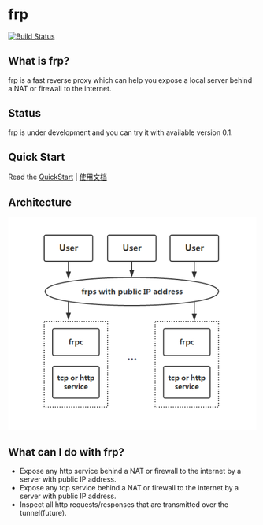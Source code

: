 # frp

[![Build Status](https://travis-ci.org/fatedier/frp.svg)](https://travis-ci.org/fatedier/frp)

## What is frp?

frp is a fast reverse proxy which can help you expose a local server behind a NAT or firewall to the internet.

## Status

frp is under development and you can try it with available version 0.1.

## Quick Start

Read the [QuickStart](doc/quick_start_en.md) | [使用文档](doc/quick_start_zh.md)

## Architecture

![architecture](doc/pic/architecture.png)

## What can I do with frp?

* Expose any http service behind a NAT or firewall to the internet by a server with public IP address.
* Expose any tcp service behind a NAT or firewall to the internet by a server with public IP address.
* Inspect all http requests/responses that are transmitted over the tunnel(future).
